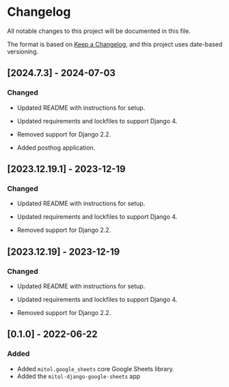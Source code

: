 # Changelog
All notable changes to this project will be documented in this file.

The format is based on [Keep a Changelog](https://keepachangelog.com/en/1.0.0/),
and this project uses date-based versioning.

<!-- scriv-insert-here -->

<a id='changelog-2024.7.3'></a>
## [2024.7.3] - 2024-07-03

### Changed

- Updated README with instructions for setup.

- Updated requirements and lockfiles to support Django 4.
- Removed support for Django 2.2.

- Added posthog application.

<a id='changelog-2023.12.19.1'></a>
## [2023.12.19.1] - 2023-12-19

### Changed

- Updated README with instructions for setup.

- Updated requirements and lockfiles to support Django 4.
- Removed support for Django 2.2.

<a id='changelog-2023.12.19'></a>
## [2023.12.19] - 2023-12-19

### Changed

- Updated README with instructions for setup.

- Updated requirements and lockfiles to support Django 4.
- Removed support for Django 2.2.

## [0.1.0] - 2022-06-22

### Added
- Added `mitol.google_sheets` core Google Sheets library.
- Added the `mitol-django-google-sheets` app
